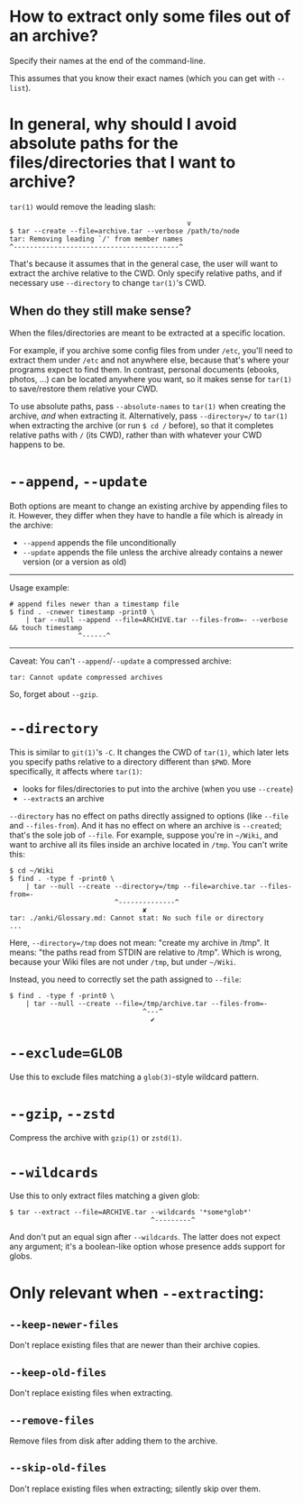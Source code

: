 # How to extract only some files out of an archive?

Specify their names at the end of the command-line.

This assumes that you know their exact names (which you can get with `--list`).

##
# In general, why should I avoid absolute paths for the files/directories that I want to archive?

`tar(1)` would remove the leading slash:

                                                v
    $ tar --create --file=archive.tar --verbose /path/to/node
    tar: Removing leading `/' from member names
    ^-----------------------------------------^

That's  because it  assumes that  in the  general case,  the user  will want  to
extract the  archive relative to the  CWD.  Only specify relative  paths, and if
necessary use `--directory` to change `tar(1)`'s CWD.

## When do they still make sense?

When the files/directories are meant to be extracted at a specific location.

For example, if you archive some config  files from under `/etc`, you'll need to
extract  them under  `/etc` and  not anywhere  else, because  that's where  your
programs expect to find them.   In contrast, personal documents (ebooks, photos,
...)  can be  located anywhere  you  want, so  it  makes sense  for `tar(1)`  to
save/restore them relative your CWD.

To use  absolute paths,  pass `--absolute-names` to  `tar(1)` when  creating the
archive,  *and*  when extracting  it.   Alternatively,  pass `--directory=/`  to
`tar(1)`  when extracting  the  archive (or  run `$ cd /`  before),  so that  it
completes relative paths with `/` (its  CWD), rather than with whatever your CWD
happens to be.

##
# `--append`, `--update`

Both options are meant  to change an existing archive by  appending files to it.
However, they  differ when they have  to handle a  file which is already  in the
archive:

   - `--append` appends the file unconditionally
   - `--update` appends the file unless the archive already contains a newer
     version (or a version as old)

---

Usage example:

    # append files newer than a timestamp file
    $ find . -cnewer timestamp -print0 \
        | tar --null --append --file=ARCHIVE.tar --files-from=- --verbose && touch timestamp
                     ^------^

---

Caveat: You can't `--append`/`--update` a compressed archive:

    tar: Cannot update compressed archives

So, forget about `--gzip`.

# `--directory`

This is similar to `git(1)`'s `-C`.  It changes the CWD of `tar(1)`, which later
lets you  specify paths  relative to  a directory  different than  `$PWD`.  More
specifically, it affects where `tar(1)`:

   - looks for files/directories to put into the archive (when you use `--create`)
   - `--extract`s an archive

`--directory` has no effect on paths directly assigned to options (like `--file`
and `--files-from`).  And  it has no effect on where  an archive is `--create`d;
that's the sole  job of `--file`.  For example, suppose  you're in `~/Wiki`, and
want to archive  all its files inside  an archive located in  `/tmp`.  You can't
write this:

    $ cd ~/Wiki
    $ find . -type f -print0 \
        | tar --null --create --directory=/tmp --file=archive.tar --files-from=-
                              ^--------------^
                                     ✘
    tar: ./anki/Glossary.md: Cannot stat: No such file or directory
    ...

Here, `--directory=/tmp` does not mean: "create my archive in /tmp".
It means: "the paths read from STDIN are relative to /tmp".
Which is wrong, because your Wiki files are not under `/tmp`, but under `~/Wiki`.

Instead, you need to correctly set the path assigned to `--file`:

    $ find . -type f -print0 \
        | tar --null --create --file=/tmp/archive.tar --files-from=-
                                     ^---^
                                       ✔

# `--exclude=GLOB`

Use this to exclude files matching a `glob(3)`-style wildcard pattern.

# `--gzip`, `--zstd`

Compress the archive with `gzip(1)` or `zstd(1)`.

# `--wildcards`

Use this to only extract files matching a given glob:

    $ tar --extract --file=ARCHIVE.tar --wildcards '*some*glob*'
                                       ^---------^

And don't put an equal sign after `--wildcards`.  The latter does not expect any
argument; it's a boolean-like option whose presence adds support for globs.

##
# Only relevant when `--extract`ing:
## `--keep-newer-files`

Don't replace existing files that are newer than their archive copies.

## `--keep-old-files`

Don't replace existing files when extracting.

## `--remove-files`

Remove files from disk after adding them to the archive.

## `--skip-old-files`

Don't replace existing files when extracting; silently skip over them.
